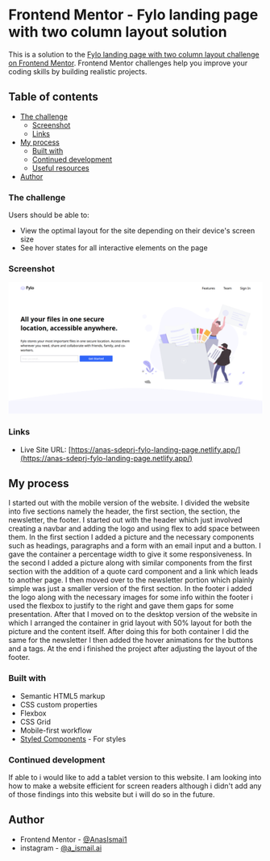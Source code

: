 # Frontend Mentor - Fylo landing page with two column layout solution

This is a solution to the [Fylo landing page with two column layout challenge on Frontend Mentor](https://www.frontendmentor.io/challenges/fylo-landing-page-with-two-column-layout-5ca5ef041e82137ec91a50f5). Frontend Mentor challenges help you improve your coding skills by building realistic projects. 

## Table of contents

- [The challenge](#the-challenge)
  - [Screenshot](#screenshot)
  - [Links](#links)
- [My process](#my-process)
  - [Built with](#built-with)
  - [Continued development](#continued-development)
  - [Useful resources](#useful-resources)
- [Author](#author)

### The challenge

Users should be able to:

- View the optimal layout for the site depending on their device's screen size
- See hover states for all interactive elements on the page

### Screenshot

![](./screenshot.png)

### Links

- Live Site URL: [https://anas-sdeprj-fylo-landing-page.netlify.app/](https://anas-sdeprj-fylo-landing-page.netlify.app/)

## My process
I started out with the mobile version of the website. I divided the website into five sections namely the header, the first section, the section, the newsletter, the footer.
I started out with the header which just involved creating a navbar and adding the logo and using flex to add space between them. In the first section I added a picture and the necessary components such as headings, paragraphs and a form with an email input and a button. I gave the container a percentage width to give it some responsiveness. In the second I added a picture along with similar components from the first section with the addition of a quote card component and a link which leads to another page. I then moved over to the newsletter portion which plainly simple was just a smaller version of the first section. In the footer i added the logo along with the necessary images for some info within the footer i used the flexbox to justify to the right and gave them gaps for some presentation. After that I moved on to the desktop version of the website in which I arranged the container in grid layout with 50% layout for both  the picture and the content itself. After doing this for both container I did the same for the newsletter I then added the hover animations for the buttons and a tags. At the end i finished the project after adjusting the layout of the footer.
### Built with

- Semantic HTML5 markup
- CSS custom properties
- Flexbox
- CSS Grid
- Mobile-first workflow
- [Styled Components](https://styled-components.com/) - For styles

### Continued development

If able to i would like to add a tablet version to this website. I am looking into how to make a website efficient for screen readers although i didn't add any of those findings into this website but i will do so in the future.

## Author

- Frontend Mentor - [@AnasIsmai1](https://www.frontendmentor.io/profile/AnasIsmai1)
- instagram - [@a_ismail.ai](https://www.instagram.com/a_ismail.ai)


